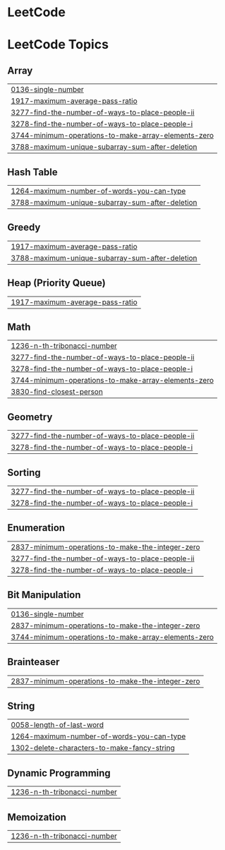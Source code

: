 # LeetCode
<!---LeetCode Topics Start-->
# LeetCode Topics
## Array
|  |
| ------- |
| [0136-single-number](https://github.com/oykusahin/LeetCode/tree/master/0136-single-number) |
| [1917-maximum-average-pass-ratio](https://github.com/oykusahin/LeetCode/tree/master/1917-maximum-average-pass-ratio) |
| [3277-find-the-number-of-ways-to-place-people-ii](https://github.com/oykusahin/LeetCode/tree/master/3277-find-the-number-of-ways-to-place-people-ii) |
| [3278-find-the-number-of-ways-to-place-people-i](https://github.com/oykusahin/LeetCode/tree/master/3278-find-the-number-of-ways-to-place-people-i) |
| [3744-minimum-operations-to-make-array-elements-zero](https://github.com/oykusahin/LeetCode/tree/master/3744-minimum-operations-to-make-array-elements-zero) |
| [3788-maximum-unique-subarray-sum-after-deletion](https://github.com/oykusahin/LeetCode/tree/master/3788-maximum-unique-subarray-sum-after-deletion) |
## Hash Table
|  |
| ------- |
| [1264-maximum-number-of-words-you-can-type](https://github.com/oykusahin/LeetCode/tree/master/1264-maximum-number-of-words-you-can-type) |
| [3788-maximum-unique-subarray-sum-after-deletion](https://github.com/oykusahin/LeetCode/tree/master/3788-maximum-unique-subarray-sum-after-deletion) |
## Greedy
|  |
| ------- |
| [1917-maximum-average-pass-ratio](https://github.com/oykusahin/LeetCode/tree/master/1917-maximum-average-pass-ratio) |
| [3788-maximum-unique-subarray-sum-after-deletion](https://github.com/oykusahin/LeetCode/tree/master/3788-maximum-unique-subarray-sum-after-deletion) |
## Heap (Priority Queue)
|  |
| ------- |
| [1917-maximum-average-pass-ratio](https://github.com/oykusahin/LeetCode/tree/master/1917-maximum-average-pass-ratio) |
## Math
|  |
| ------- |
| [1236-n-th-tribonacci-number](https://github.com/oykusahin/LeetCode/tree/master/1236-n-th-tribonacci-number) |
| [3277-find-the-number-of-ways-to-place-people-ii](https://github.com/oykusahin/LeetCode/tree/master/3277-find-the-number-of-ways-to-place-people-ii) |
| [3278-find-the-number-of-ways-to-place-people-i](https://github.com/oykusahin/LeetCode/tree/master/3278-find-the-number-of-ways-to-place-people-i) |
| [3744-minimum-operations-to-make-array-elements-zero](https://github.com/oykusahin/LeetCode/tree/master/3744-minimum-operations-to-make-array-elements-zero) |
| [3830-find-closest-person](https://github.com/oykusahin/LeetCode/tree/master/3830-find-closest-person) |
## Geometry
|  |
| ------- |
| [3277-find-the-number-of-ways-to-place-people-ii](https://github.com/oykusahin/LeetCode/tree/master/3277-find-the-number-of-ways-to-place-people-ii) |
| [3278-find-the-number-of-ways-to-place-people-i](https://github.com/oykusahin/LeetCode/tree/master/3278-find-the-number-of-ways-to-place-people-i) |
## Sorting
|  |
| ------- |
| [3277-find-the-number-of-ways-to-place-people-ii](https://github.com/oykusahin/LeetCode/tree/master/3277-find-the-number-of-ways-to-place-people-ii) |
| [3278-find-the-number-of-ways-to-place-people-i](https://github.com/oykusahin/LeetCode/tree/master/3278-find-the-number-of-ways-to-place-people-i) |
## Enumeration
|  |
| ------- |
| [2837-minimum-operations-to-make-the-integer-zero](https://github.com/oykusahin/LeetCode/tree/master/2837-minimum-operations-to-make-the-integer-zero) |
| [3277-find-the-number-of-ways-to-place-people-ii](https://github.com/oykusahin/LeetCode/tree/master/3277-find-the-number-of-ways-to-place-people-ii) |
| [3278-find-the-number-of-ways-to-place-people-i](https://github.com/oykusahin/LeetCode/tree/master/3278-find-the-number-of-ways-to-place-people-i) |
## Bit Manipulation
|  |
| ------- |
| [0136-single-number](https://github.com/oykusahin/LeetCode/tree/master/0136-single-number) |
| [2837-minimum-operations-to-make-the-integer-zero](https://github.com/oykusahin/LeetCode/tree/master/2837-minimum-operations-to-make-the-integer-zero) |
| [3744-minimum-operations-to-make-array-elements-zero](https://github.com/oykusahin/LeetCode/tree/master/3744-minimum-operations-to-make-array-elements-zero) |
## Brainteaser
|  |
| ------- |
| [2837-minimum-operations-to-make-the-integer-zero](https://github.com/oykusahin/LeetCode/tree/master/2837-minimum-operations-to-make-the-integer-zero) |
## String
|  |
| ------- |
| [0058-length-of-last-word](https://github.com/oykusahin/LeetCode/tree/master/0058-length-of-last-word) |
| [1264-maximum-number-of-words-you-can-type](https://github.com/oykusahin/LeetCode/tree/master/1264-maximum-number-of-words-you-can-type) |
| [1302-delete-characters-to-make-fancy-string](https://github.com/oykusahin/LeetCode/tree/master/1302-delete-characters-to-make-fancy-string) |
## Dynamic Programming
|  |
| ------- |
| [1236-n-th-tribonacci-number](https://github.com/oykusahin/LeetCode/tree/master/1236-n-th-tribonacci-number) |
## Memoization
|  |
| ------- |
| [1236-n-th-tribonacci-number](https://github.com/oykusahin/LeetCode/tree/master/1236-n-th-tribonacci-number) |
<!---LeetCode Topics End-->